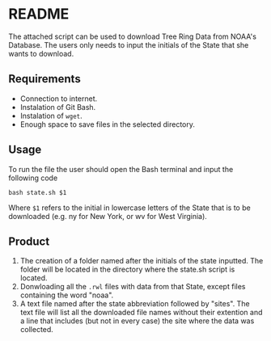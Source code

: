 # README

The attached script can be used to download Tree Ring Data from NOAA's Database. The users only needs to input the initials of the State that she wants to download. 

## Requirements
- Connection to internet. 
- Instalation of Git Bash. 
- Instalation of `wget`. 
- Enough space to save files in the selected directory.

## Usage

To run the file the user should open the Bash terminal and input the following code
```{Bash}
bash state.sh $1
```
Where ```$1``` refers to the initial in lowercase letters of the State that is to be downloaded (e.g. ny for New York, or wv for West Virginia). 

## Product
 1) The creation of a folder named after the initials of the state inputted. The folder will be located in the directory where the state.sh script is located. 
2) Donwloading all the ```.rwl``` files with data from that State, except files containing the word "noaa".
3) A text file named after the state abbreviation followed by "sites". The text file will list all the downloaded file names without their extention and a line that includes (but not in every case) the site where the data was collected.  
